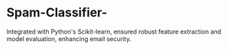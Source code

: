# Spam-Classifier-
 Integrated with Python's Scikit-learn, ensured robust feature extraction and model evaluation, enhancing email security.
